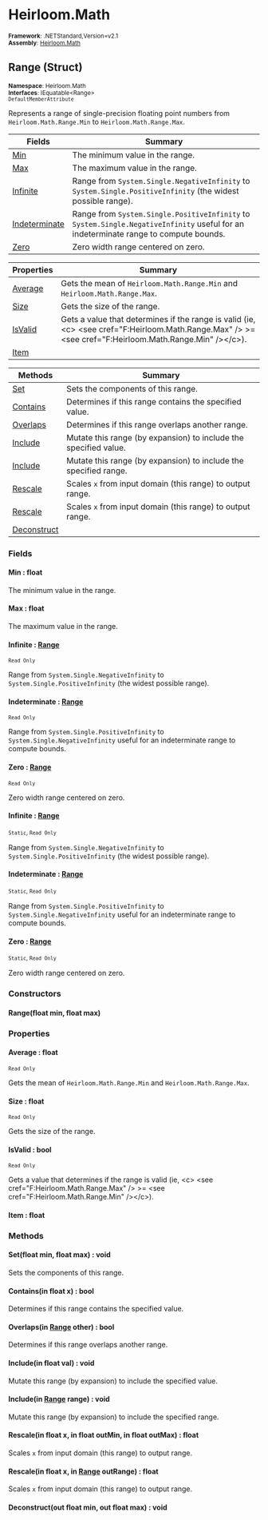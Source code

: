 # Heirloom.Math

<small>**Framework**: .NETStandard,Version=v2.1</small>  
<small>**Assembly**: [Heirloom.Math](../Heirloom.Math/Heirloom.Math.md)</small>  

## Range (Struct)
<small>**Namespace**: Heirloom.Math</small>  
<small>**Interfaces**: IEquatable\<Range></small>  
<small>`DefaultMemberAttribute`</small>

Represents a range of single-precision floating point numbers from `Heirloom.Math.Range.Min` to `Heirloom.Math.Range.Max`.

| Fields                        | Summary                                                                                                                              |
|-------------------------------|--------------------------------------------------------------------------------------------------------------------------------------|
| [Min](#MINBF9EF002)           | The minimum value in the range.                                                                                                      |
| [Max](#MAXD4DA94E4)           | The maximum value in the range.                                                                                                      |
| [Infinite](#INFDABEDF6)       | Range from `System.Single.NegativeInfinity` to `System.Single.PositiveInfinity` (the widest possible range).                         |
| [Indeterminate](#IND4A5E782F) | Range from `System.Single.PositiveInfinity` to `System.Single.NegativeInfinity` useful for an indeterminate range to compute bounds. |
| [Zero](#ZERC7D5C0B8)          | Zero width range centered on zero.                                                                                                   |

| Properties             | Summary                                                                                                                                                       |
|------------------------|---------------------------------------------------------------------------------------------------------------------------------------------------------------|
| [Average](#AVE2099683) | Gets the mean of `Heirloom.Math.Range.Min` and `Heirloom.Math.Range.Max`.                                                                                     |
| [Size](#SIZ9C9392F9)   | Gets the size of the range.                                                                                                                                   |
| [IsValid](#ISVE38FCA8) | Gets a value that determines if the range is valid (ie, \<c> \<see cref="F:Heirloom.Math.Range.Max" /> &gt;= \<see cref="F:Heirloom.Math.Range.Min" />\</c>). |
| [Item](#ITE8B5A2F95)   |                                                                                                                                                               |

| Methods                     | Summary                                                          |
|-----------------------------|------------------------------------------------------------------|
| [Set](#SET612D856B)         | Sets the components of this range.                               |
| [Contains](#CON86E7517D)    | Determines if this range contains the specified value.           |
| [Overlaps](#OVE16A02ECD)    | Determines if this range overlaps another range.                 |
| [Include](#INC1CBF6203)     | Mutate this range (by expansion) to include the specified value. |
| [Include](#INC5B673B0E)     | Mutate this range (by expansion) to include the specified range. |
| [Rescale](#RES23D760E5)     | Scales `x` from input domain (this range) to output range.       |
| [Rescale](#RESF69634AC)     | Scales `x` from input domain (this range) to output range.       |
| [Deconstruct](#DECBB6397C9) |                                                                  |

### Fields

#### <a name="MINBF9EF002"></a>Min : float

The minimum value in the range.

#### <a name="MAXD4DA94E4"></a>Max : float

The maximum value in the range.

#### <a name="INFDABEDF6"></a>Infinite : [Range](Heirloom.Math.Range.md)
<small>`Read Only`</small>

Range from `System.Single.NegativeInfinity` to `System.Single.PositiveInfinity` (the widest possible range).

#### <a name="IND4A5E782F"></a>Indeterminate : [Range](Heirloom.Math.Range.md)
<small>`Read Only`</small>

Range from `System.Single.PositiveInfinity` to `System.Single.NegativeInfinity` useful for an indeterminate range to compute bounds.

#### <a name="ZERC7D5C0B8"></a>Zero : [Range](Heirloom.Math.Range.md)
<small>`Read Only`</small>

Zero width range centered on zero.

#### <a name="INFDABEDF6"></a>Infinite : [Range](Heirloom.Math.Range.md)
<small>`Static`, `Read Only`</small>

Range from `System.Single.NegativeInfinity` to `System.Single.PositiveInfinity` (the widest possible range).

#### <a name="IND4A5E782F"></a>Indeterminate : [Range](Heirloom.Math.Range.md)
<small>`Static`, `Read Only`</small>

Range from `System.Single.PositiveInfinity` to `System.Single.NegativeInfinity` useful for an indeterminate range to compute bounds.

#### <a name="ZERC7D5C0B8"></a>Zero : [Range](Heirloom.Math.Range.md)
<small>`Static`, `Read Only`</small>

Zero width range centered on zero.

### Constructors

#### Range(float min, float max)

### Properties

#### <a name="AVE2099683"></a>Average : float

<small>`Read Only`</small>

Gets the mean of `Heirloom.Math.Range.Min` and `Heirloom.Math.Range.Max`.

#### <a name="SIZ9C9392F9"></a>Size : float

<small>`Read Only`</small>

Gets the size of the range.

#### <a name="ISVE38FCA8"></a>IsValid : bool

<small>`Read Only`</small>

Gets a value that determines if the range is valid (ie, \<c> \<see cref="F:Heirloom.Math.Range.Max" /> &gt;= \<see cref="F:Heirloom.Math.Range.Min" />\</c>).

#### <a name="ITE8B5A2F95"></a>Item : float


### Methods

#### <a name="SET612D856B"></a>Set(float min, float max) : void

Sets the components of this range.


#### <a name="CON86E7517D"></a>Contains(in float x) : bool

Determines if this range contains the specified value.


#### <a name="OVE16A02ECD"></a>Overlaps(in [Range](Heirloom.Math.Range.md) other) : bool

Determines if this range overlaps another range.


#### <a name="INC1CBF6203"></a>Include(in float val) : void

Mutate this range (by expansion) to include the specified value.


#### <a name="INC5B673B0E"></a>Include(in [Range](Heirloom.Math.Range.md) range) : void

Mutate this range (by expansion) to include the specified range.


#### <a name="RES23D760E5"></a>Rescale(in float x, in float outMin, in float outMax) : float

Scales `x` from input domain (this range) to output range.


#### <a name="RESF69634AC"></a>Rescale(in float x, in [Range](Heirloom.Math.Range.md) outRange) : float

Scales `x` from input domain (this range) to output range.


#### <a name="DECBB6397C9"></a>Deconstruct(out float min, out float max) : void


